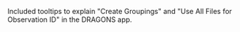 Included tooltips to explain "Create Groupings" and "Use All Files for Observation ID" in the DRAGONS app.